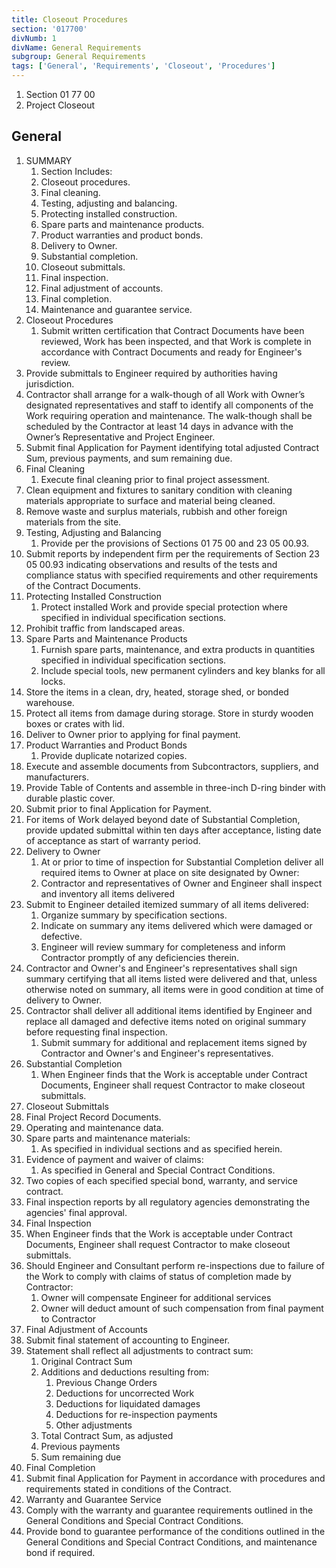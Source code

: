 ```yaml
---
title: Closeout Procedures
section: '017700'
divNumb: 1
divName: General Requirements
subgroup: General Requirements
tags: ['General', 'Requirements', 'Closeout', 'Procedures']
---
```


   1. Section 01 77 00
   1. Project Closeout

## General

1. SUMMARY
   1. Section Includes:
	1. Closeout procedures.
	2. Final cleaning.
	3. Testing, adjusting and balancing.
	4. Protecting installed construction.
	5. Spare parts and maintenance products.
	6. Product warranties and product bonds.
	7. Delivery to Owner.
	8. Substantial completion.
	9. Closeout submittals.
	10. Final inspection.
	11. Final adjustment of accounts.
	12. Final completion.
	13. Maintenance and guarantee service.
2. Closeout Procedures
   1. Submit written certification that Contract Documents have been reviewed, Work has been inspected, and that Work is complete in accordance with Contract Documents and ready for Engineer's review.
2. Provide submittals to Engineer required by authorities having jurisdiction.
3. Contractor shall arrange for a walk-though of all Work with Owner’s designated representatives and staff to identify all components of the Work requiring operation and maintenance. The walk-though shall be scheduled by the Contractor at least 14 days in advance with the Owner’s Representative and Project Engineer.
4. Submit final Application for Payment identifying total adjusted Contract Sum, previous payments, and sum remaining due.
3. Final Cleaning
   1. Execute final cleaning prior to final project assessment.
2. Clean equipment and fixtures to sanitary condition with cleaning materials appropriate to surface and material being cleaned.
3. Remove waste and surplus materials, rubbish and other foreign materials from the site.
4. Testing, Adjusting and Balancing
   1. Provide per the provisions of Sections 01 75 00 and 23 05 00.93.
2. Submit reports by independent firm per the requirements of Section 23 05 00.93 indicating observations and results of the tests and compliance status with specified requirements and other requirements of the Contract Documents.
5. Protecting Installed Construction
   1. Protect installed Work and provide special protection where specified in individual specification sections.
2. Prohibit traffic from landscaped areas.
6. Spare Parts and Maintenance Products
   1. Furnish spare parts, maintenance, and extra products in quantities specified in individual specification sections.
	1. Include special tools, new permanent cylinders and key blanks for all locks.
2. Store the items in a clean, dry, heated, storage shed, or bonded warehouse.
3. Protect all items from damage during storage. Store in sturdy wooden boxes or crates with lid.
4. Deliver to Owner prior to applying for final payment.
7. Product Warranties and Product Bonds
   1. Provide duplicate notarized copies.
2. Execute and assemble documents from Subcontractors, suppliers, and manufacturers.
3. Provide Table of Contents and assemble in three-inch D-ring binder with durable plastic cover.
4. Submit prior to final Application for Payment.
5. For items of Work delayed beyond date of Substantial Completion, provide updated submittal within ten days after acceptance, listing date of acceptance as start of warranty period.
8. Delivery to Owner
   1. At or prior to time of inspection for Substantial Completion deliver all required items to Owner at place on site designated by Owner:
	1. Contractor and representatives of Owner and Engineer shall inspect and inventory all items delivered
2. Submit to Engineer detailed itemized summary of all items delivered:
	1. Organize summary by specification sections.
	2. Indicate on summary any items delivered which were damaged or defective.
	3. Engineer will review summary for completeness and inform Contractor promptly of any deficiencies therein.
3. Contractor and Owner's and Engineer's representatives shall sign summary certifying that all items listed were delivered and that, unless otherwise noted on summary, all items were in good condition at time of delivery to Owner.
4. Contractor shall deliver all additional items identified by Engineer and replace all damaged and defective items noted on original summary before requesting final inspection.
	1. Submit summary for additional and replacement items signed by Contractor and Owner's and Engineer's representatives.
9. Substantial Completion
   1. When Engineer finds that the Work is acceptable under Contract Documents, Engineer shall request Contractor to make closeout submittals.
10. Closeout Submittals
   1. Final Project Record Documents.
2. Operating and maintenance data.
3. Spare parts and maintenance materials:
      1. As specified in individual sections and as specified herein.
4. Evidence of payment and waiver of claims:
      1. As specified in General and Special Contract Conditions.
5. Two copies of each specified special bond, warranty, and service contract.
6. Final inspection reports by all regulatory agencies demonstrating the agencies' final approval.
11. Final Inspection
   1. When Engineer finds that the Work is acceptable under Contract Documents, Engineer shall request Contractor to make closeout submittals.
2. Should Engineer and Consultant perform re-inspections due to failure of the Work to comply with claims of status of completion made by Contractor:
	1. Owner will compensate Engineer for additional services
	2. Owner will deduct amount of such compensation from final payment to Contractor
12. Final Adjustment of Accounts
   1. Submit final statement of accounting to Engineer.
2. Statement shall reflect all adjustments to contract sum:
	1. Original Contract Sum
	2. Additions and deductions resulting from:
		1. Previous Change Orders
		2. Deductions for uncorrected Work
		3. Deductions for liquidated damages
		4. Deductions for re-inspection payments
		5. Other adjustments
	3. Total Contract Sum, as adjusted
	4. Previous payments
	5. Sum remaining due
13. Final Completion
   1. Submit final Application for Payment in accordance with procedures and requirements stated in conditions of the Contract.
14. Warranty and Guarantee Service
   1. Comply with the warranty and guarantee requirements outlined in the General Conditions and Special Contract Conditions.
2. Provide bond to guarantee performance of the conditions outlined in the General Conditions and Special Contract Conditions, and maintenance bond if required.

